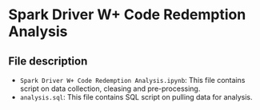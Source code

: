 # Spark Driver W+ Code Redemption Analysis

## File description
- `Spark Driver W+ Code Redemption Analysis.ipynb`: This file contains script on data collection, cleasing and pre-processing.
- `analysis.sql`: This file contains SQL script on pulling data for analysis.